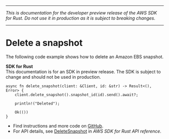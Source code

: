 --------

 *This is documentation for the developer preview release of the AWS SDK for Rust\. Do not use it in production as it is subject to breaking changes\.* 

--------

# Delete a snapshot<a name="ec2_DeleteSnapshot_rust_topic"></a>

The following code example shows how to delete an Amazon EBS snapshot\.

**SDK for Rust**  
This documentation is for an SDK in preview release\. The SDK is subject to change and should not be used in production\.
  

```
async fn delete_snapshot(client: &Client, id: &str) -> Result<(), Error> {
    client.delete_snapshot().snapshot_id(id).send().await?;

    println!("Deleted");

    Ok(())
}
```
+  Find instructions and more code on [GitHub](https://github.com/awsdocs/aws-doc-sdk-examples/tree/main/rust_dev_preview/ebs#code-examples)\. 
+  For API details, see [DeleteSnapshot](https://awslabs.github.io/aws-sdk-rust/) in *AWS SDK for Rust API reference*\. 